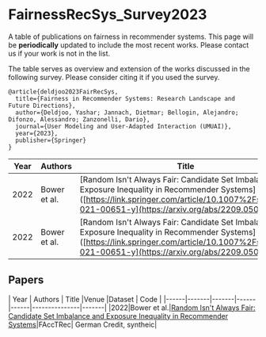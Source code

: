 # FairnessRecSys_Survey2023

A table of publications on fairness in recommender systems. This page will be ****periodically**** updated to include the most recent works. Please contact us if your work is not in the list.

The table serves as overview and extension of the works discussed in the following survey. Please consider citing it if you used the survey.

```
@article{deldjoo2023FairRecSys,
  title={Fairness in Recommender Systems: Research Landscape and Future Directions},
  author={Deldjoo, Yashar; Jannach, Dietmar; Bellogin, Alejandro; Difonzo, Alessandro; Zanzonelli, Dario},
  journal={User Modeling and User-Adapted Interaction (UMUAI)},
  year={2023},
  publisher={Springer}
}
```


| Year  | Authors | Title       |Venue  |Content|Code | Dataset |
|------|-------|-------|------|------|---------------|-------|
|2022|Bower et al.|[Random Isn't Always Fair: Candidate Set Imbalance and Exposure Inequality in Recommender Systems]([https://link.springer.com/article/10.1007%2Fs00778-021-00651-y](https://arxiv.org/abs/2209.05000)|FAccTRec| GermanCredit, Syntheic||[Link](wwww.amazon.com)
|2022|Bower et al.|[Random Isn't Always Fair: Candidate Set Imbalance and Exposure Inequality in Recommender Systems]([https://link.springer.com/article/10.1007%2Fs00778-021-00651-y](https://arxiv.org/abs/2209.05000)|FAccTRec| GermanCredit, Syntheic||[Link](wwww.amazon.com)

## Papers
| Year  | Authors | Title       |Venue  |Dataset | Code |
|------|-------|-------|------|------|---------------|-------|
|2022|Bower et al.|[Random Isn't Always Fair: Candidate Set Imbalance and Exposure Inequality in Recommender Systems](https://arxiv.org/abs/2209.05000)|FAccTRec| German Credit, syntheic|
